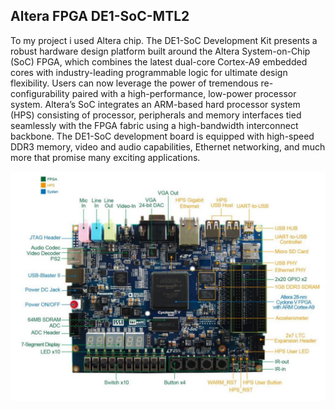 ## Altera FPGA DE1-SoC-MTL2
To my project i used Altera chip. The DE1-SoC Development Kit presents a robust hardware design platform built around the Altera
System-on-Chip (SoC) FPGA, which combines the latest dual-core Cortex-A9 embedded cores
with industry-leading programmable logic for ultimate design flexibility. Users can now leverage
the power of tremendous re-configurability paired with a high-performance, low-power processor
system. Altera’s SoC integrates an ARM-based hard processor system (HPS) consisting of processor,
peripherals and memory interfaces tied seamlessly with the FPGA fabric using a high-bandwidth
interconnect backbone. The DE1-SoC development board is equipped with high-speed DDR3
memory, video and audio capabilities, Ethernet networking, and much more that promise many
exciting applications.


<img src="Altera/Altera_FPGA.JPG">
